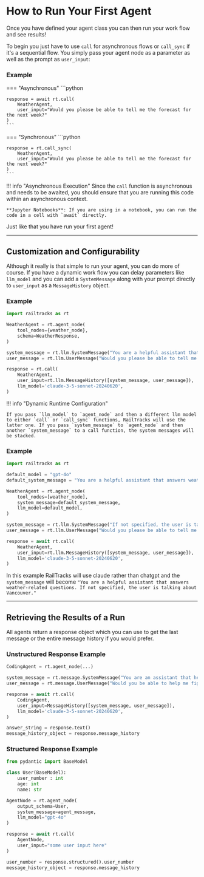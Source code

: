 # How to Run Your First Agent

Once you have defined your agent class you can then run your work flow and see results!

To begin you just have to use `call` for asynchronous flows or `call_sync` if it's a sequential flow. You simply pass your agent node as a parameter as well as the prompt as `user_input`:


### Example
=== "Asynchronous"
    ```python

    response = await rt.call(
        WeatherAgent,
        user_input="Would you please be able to tell me the forecast for the next week?"
    )
    ```

=== "Synchronous"
    ```python

    response = rt.call_sync(
        WeatherAgent,
        user_input="Would you please be able to tell me the forecast for the next week?"
    )
    ```

!!! info "Asynchronous Execution"
    Since the `call` function is asynchronous and needs to be awaited, you should ensure that you are running this code within an asynchronous context.

    **Jupyter Notebooks**: If you are using in a notebook, you can run the code in a cell with `await` directly.

Just like that you have run your first agent!

---

## Customization and Configurability

Although it really is that simple to run your agent, you can do more of course. If you have a dynamic work flow you can delay parameters like `llm_model` and you can add a `SystemMessage` along with your prompt directly to `user_input` as a `MessageHistory` object.

### Example
```python
import railtracks as rt

WeatherAgent = rt.agent_node(
    tool_nodes={weather_node},
    schema=WeatherResponse, 
)

system_message = rt.llm.SystemMessage("You are a helpful assistant that answers weather-related questions.")
user_message = rt.llm.UserMessage("Would you please be able to tell me the forecast for the next week?")

response = rt.call(
    WeatherAgent,
    user_input=rt.llm.MessageHistory([system_message, user_message]),
    llm_model='claude-3-5-sonnet-20240620',
)
```

!!! info "Dynamic Runtime Configuration"

    If you pass `llm_model` to `agent_node` and then a different llm model to either `call` or `call_sync` functions, RailTracks will use the latter one. If you pass `system_message` to `agent_node` and then another `system_message` to a call function, the system messages will be stacked.

### Example
```python
import railtracks as rt

default_model = "gpt-4o"
default_system_message = "You are a helpful assistant that answers weather-related questions."

WeatherAgent = rt.agent_node(
    tool_nodes=[weather_node],
    system_message=default_system_message,
    llm_model=default_model,
)

system_message = rt.llm.SystemMessage("If not specified, the user is talking about Vancouver.")
user_message = rt.llm.UserMessage("Would you please be able to tell me the forecast for the next week?")

response = await rt.call(
    WeatherAgent,
    user_input=rt.llm.MessageHistory([system_message, user_message]),
    llm_model='claude-3-5-sonnet-20240620',
)
```
In this example RailTracks will use claude rather than chatgpt and the `system_message` will become
`"You are a helpful assistant that answers weather-related questions. If not specified, the user is talking about Vancouver."`

---

## Retrieving the Results of a Run

All agents return a response object which you can use to get the last message or the entire message history if you would prefer.

### Unstructured Response Example
```python
CodingAgent = rt.agent_node(...)

system_message = rt.message.SystemMessage("You are an assistant that helps users write code and learn about coding.")
user_message = rt.message.UserMessage("Would you be able to help me figure out a good solution to running agentic flows?")

response = await rt.call(
    CodingAgent,
    user_input=MessageHistory([system_message, user_message]),
    llm_model='claude-3-5-sonnet-20240620',
)

answer_string = response.text()
message_history_object = response.message_history
```

### Structured Response Example
```python
from pydantic import BaseModel

class User(BaseModel):
    user_number : int
    age: int
    name: str

AgentNode = rt.agent_node(
    output_schema=User,
    system_message=agent_message,
    llm_model="gpt-4o"
)

response = await rt.call(
    AgentNode,
    user_input="some user input here"
)

user_number = response.structured().user_number
message_history_object = response.message_history
```